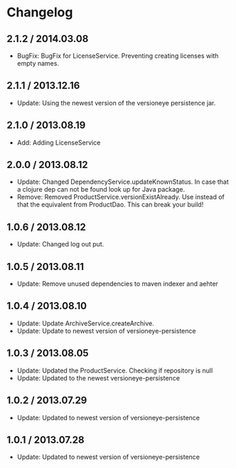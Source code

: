 # Changelog

## 2.1.2 / 2014.03.08

 * BugFix: BugFix for LicenseService. Preventing creating licenses with empty names.

## 2.1.1 / 2013.12.16

 * Update: Using the newest version of the versioneye persistence jar.

## 2.1.0 / 2013.08.19

 * Add: Adding LicenseService

## 2.0.0 / 2013.08.12

 * Update: Changed DependencyService.updateKnownStatus. In case that a clojure dep can not be found look up for Java package.
 * Remove: Removed ProductService.versionExistAlready. Use instead of that the equivalent from ProductDao. This can break your build!

## 1.0.6 / 2013.08.12

 * Update: Changed log out put.

## 1.0.5 / 2013.08.11

 * Update: Remove unused dependencies to maven indexer and aehter

## 1.0.4 / 2013.08.10

 * Update: Update ArchiveService.createArchive.
 * Update: Update to newest version of versioneye-persistence

## 1.0.3 / 2013.08.05

 * Update: Updated the ProductService. Checking if repository is null
 * Update: Updated to the newest versioneye-persistence

## 1.0.2 / 2013.07.29

 * Update: Updated to newest version of versioneye-persistence

## 1.0.1 / 2013.07.28

 * Update: Updated to newest version of versioneye-persistence
